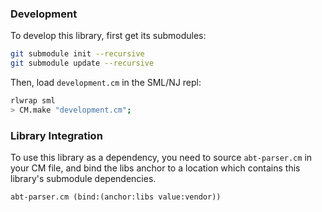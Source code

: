 ### Development

To develop this library, first get its submodules:

````sh
git submodule init --recursive
git submodule update --recursive
````

Then, load `development.cm` in the SML/NJ repl:

````sh
rlwrap sml
> CM.make "development.cm";
````

### Library Integration

To use this library as a dependency, you need to source `abt-parser.cm` in your CM
file, and bind the libs anchor to a location which contains this library's
submodule dependencies.

    abt-parser.cm (bind:(anchor:libs value:vendor))

